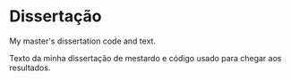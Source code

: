 # Dissertação
My master's dissertation code and text.

Texto da minha dissertação de mestardo e código usado para chegar aos resultados.

